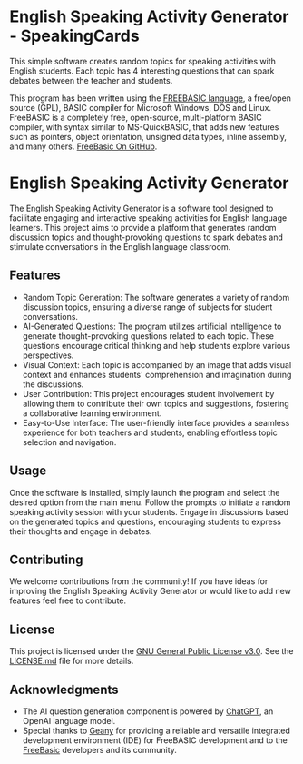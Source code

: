 # English Speaking Activity Generator - SpeakingCards

This simple software creates random topics for speaking activities with English students. Each topic has 4 interesting questions that can spark debates between the teacher and students.

This program has been written using the [FREEBASIC language](https://www.freebasic.net/), a free/open source (GPL), BASIC compiler for Microsoft Windows, DOS and Linux. FreeBASIC is a completely free, open-source, multi-platform BASIC compiler, with syntax similar to MS-QuickBASIC, that adds new features such as pointers, object orientation, unsigned data types, inline assembly, and many others. [FreeBasic On GitHub](https://github.com/freebasic/fbc). 

# English Speaking Activity Generator

The English Speaking Activity Generator is a software tool designed to facilitate engaging and interactive speaking activities for English language learners. This project aims to provide a platform that generates random discussion topics and thought-provoking questions to spark debates and stimulate conversations in the English language classroom.

## Features

- Random Topic Generation: The software generates a variety of random discussion topics, ensuring a diverse range of subjects for student conversations.
- AI-Generated Questions: The program utilizes artificial intelligence to generate thought-provoking questions related to each topic. These questions encourage critical thinking and help students explore various perspectives.
- Visual Context: Each topic is accompanied by an image that adds visual context and enhances students' comprehension and imagination during the discussions.
- User Contribution: This project encourages student involvement by allowing them to contribute their own topics and suggestions, fostering a collaborative learning environment.
- Easy-to-Use Interface: The user-friendly interface provides a seamless experience for both teachers and students, enabling effortless topic selection and navigation.

## Usage

Once the software is installed, simply launch the program and select the desired option from the main menu. Follow the prompts to initiate a random speaking activity session with your students. Engage in discussions based on the generated topics and questions, encouraging students to express their thoughts and engage in debates.

## Contributing

We welcome contributions from the community! If you have ideas for improving the English Speaking Activity Generator or would like to add new features feel free to contribute.

## License

This project is licensed under the [GNU General Public License v3.0](https://github.com/fgr101/SpeakingCards/blob/main/LICENSE). See the [LICENSE.md](https://github.com/fgr101/SpeakingCards/blob/main/LICENSE) file for more details.

## Acknowledgments

- The AI question generation component is powered by [ChatGPT](https://chat.openai.com/), an OpenAI language model.
- Special thanks to [Geany](https://www.geany.org/) for providing a reliable and versatile integrated development environment (IDE) for FreeBASIC development and to the [FreeBasic](https://www.freebasic.net/) developers and its community.
